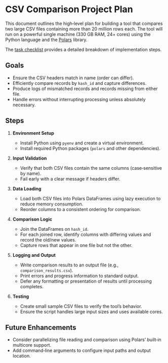 # CSV Comparison Project Plan

This document outlines the high‑level plan for building a tool that compares two large CSV files containing more than 20 million rows each. The tool will run on a powerful single machine (330 GB RAM, 24+ cores) using the Python language and the [Polars](https://pola.rs) library.

The [task checklist](tasks.md) provides a detailed breakdown of implementation steps.

## Goals
- Ensure the CSV headers match in name (order can differ).
- Efficiently compare records by `hash_id` and capture differences.
- Produce logs of mismatched records and records missing from either file.
- Handle errors without interrupting processing unless absolutely necessary.

## Steps
1. **Environment Setup**
   - Install Python using `pyenv` and create a virtual environment.
   - Install required Python packages (`polars` and other dependencies).

2. **Input Validation**
   - Verify that both CSV files contain the same columns (case‑sensitive by name).
   - Fail early with a clear message if headers differ.

3. **Data Loading**
   - Load both CSV files into Polars DataFrames using lazy execution to reduce memory consumption.
   - Reorder columns to a consistent ordering for comparison.

4. **Comparison Logic**
   - Join the DataFrames on `hash_id`.
   - For each joined row, identify columns with differing values and record the old/new values.
   - Capture rows that appear in one file but not the other.

5. **Logging and Output**
   - Write comparison results to an output file (e.g., `comparison_results.csv`).
   - Print errors and progress information to standard output.
   - Defer any formatting or presentation of results until processing completes.

6. **Testing**
   - Create small sample CSV files to verify the tool’s behavior.
   - Ensure the script handles large input sizes and uses available cores.

## Future Enhancements
- Consider parallelizing file reading and comparison using Polars’ built‑in multicore support.
- Add command‑line arguments to configure input paths and output location.

